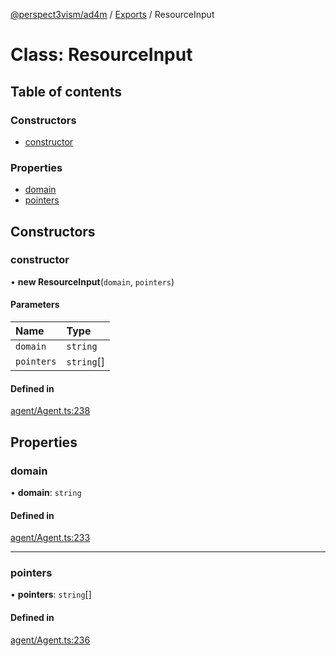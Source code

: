 [@perspect3vism/ad4m](../README.md) / [Exports](../modules.md) / ResourceInput

# Class: ResourceInput

## Table of contents

### Constructors

- [constructor](ResourceInput.md#constructor)

### Properties

- [domain](ResourceInput.md#domain)
- [pointers](ResourceInput.md#pointers)

## Constructors

### constructor

• **new ResourceInput**(`domain`, `pointers`)

#### Parameters

| Name | Type |
| :------ | :------ |
| `domain` | `string` |
| `pointers` | `string`[] |

#### Defined in

[agent/Agent.ts:238](https://github.com/perspect3vism/ad4m/blob/0f993b76/core/src/agent/Agent.ts#L238)

## Properties

### domain

• **domain**: `string`

#### Defined in

[agent/Agent.ts:233](https://github.com/perspect3vism/ad4m/blob/0f993b76/core/src/agent/Agent.ts#L233)

___

### pointers

• **pointers**: `string`[]

#### Defined in

[agent/Agent.ts:236](https://github.com/perspect3vism/ad4m/blob/0f993b76/core/src/agent/Agent.ts#L236)
